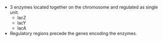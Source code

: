 - 3 enzymes located together on the chromosome and regulated as single unit.
	- lacZ
	- lacY
	- lacA
- Regulatory regions precede the genes encoding the enzymes.